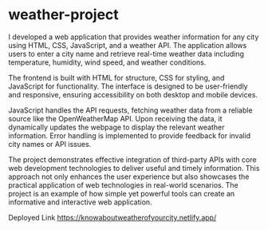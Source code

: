 # weather-project
I developed a web application that provides weather information for any city using HTML, CSS, JavaScript, and a weather API. The application allows users to enter a city name and retrieve real-time weather data including temperature, humidity, wind speed, and weather conditions.

The frontend is built with HTML for structure, CSS for styling, and JavaScript for functionality. The interface is designed to be user-friendly and responsive, ensuring accessibility on both desktop and mobile devices.

JavaScript handles the API requests, fetching weather data from a reliable source like the OpenWeatherMap API. Upon receiving the data, it dynamically updates the webpage to display the relevant weather information. Error handling is implemented to provide feedback for invalid city names or API issues.

The project demonstrates effective integration of third-party APIs with core web development technologies to deliver useful and timely information. This approach not only enhances the user experience but also showcases the practical application of web technologies in real-world scenarios. The project is an example of how simple yet powerful tools can create an informative and interactive web application.

Deployed Link https://knowaboutweatherofyourcity.netlify.app/
